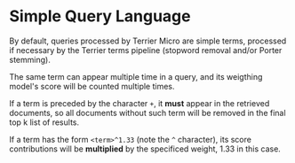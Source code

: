 # Simple Query Language

By default, queries processed by Terrier Micro are simple terms, processed if necessary by the Terrier terms pipeline (stopword removal and/or Porter stemming).

The same term can appear multiple time in a query, and its weigthing model's score will be counted multiple times.

If a term is preceded by the character `+`, it **must** appear in the retrieved documents, so all documents without such term will be removed in the final top k list of results.

If a term has the form `<term>^1.33` (note the `^` character), its score contributions will be **multiplied** by the specificed weight, 1.33 in this case.

